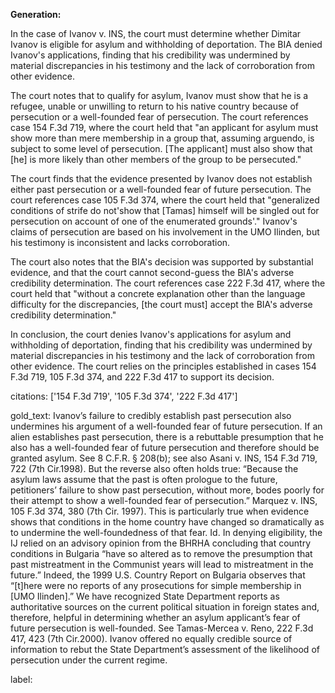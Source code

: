 **Generation:**



In the case of Ivanov v. INS, the court must determine whether Dimitar Ivanov is eligible for asylum and withholding of deportation. The BIA denied Ivanov's applications, finding that his credibility was undermined by material discrepancies in his testimony and the lack of corroboration from other evidence.

The court notes that to qualify for asylum, Ivanov must show that he is a refugee, unable or unwilling to return to his native country because of persecution or a well-founded fear of persecution. The court references case 154 F.3d 719, where the court held that "an applicant for asylum must show more than mere membership in a group that, assuming arguendo, is subject to some level of persecution. [The applicant] must also show that [he] is more likely than other members of the group to be persecuted."

The court finds that the evidence presented by Ivanov does not establish either past persecution or a well-founded fear of future persecution. The court references case 105 F.3d 374, where the court held that "generalized conditions of strife do not'show that [Tamas] himself will be singled out for persecution on account of one of the enumerated grounds'." Ivanov's claims of persecution are based on his involvement in the UMO Ilinden, but his testimony is inconsistent and lacks corroboration.

The court also notes that the BIA's decision was supported by substantial evidence, and that the court cannot second-guess the BIA's adverse credibility determination. The court references case 222 F.3d 417, where the court held that "without a concrete explanation other than the language difficulty for the discrepancies, [the court must] accept the BIA's adverse credibility determination."

In conclusion, the court denies Ivanov's applications for asylum and withholding of deportation, finding that his credibility was undermined by material discrepancies in his testimony and the lack of corroboration from other evidence. The court relies on the principles established in cases 154 F.3d 719, 105 F.3d 374, and 222 F.3d 417 to support its decision.



citations: ['154 F.3d 719', '105 F.3d 374', '222 F.3d 417']

gold_text: Ivanov’s failure to credibly establish past persecution also undermines his argument of a well-founded fear of future persecution. If an alien establishes past persecution, there is a rebuttable presumption that he also has a well-founded fear of future persecution and therefore should be granted asylum. See 8 C.F.R. § 208(b); see also Asani v. INS, 154 F.3d 719, 722 (7th Cir.1998). But the reverse also often holds true: “Because the asylum laws assume that the past is often prologue to the future, petitioners’ failure to show past persecution, without more, bodes poorly for their attempt to show a well-founded fear of persecution.” Marquez v. INS, 105 F.3d 374, 380 (7th Cir. 1997). This is particularly true when evidence shows that conditions in the home country have changed so dramatically as to undermine the well-foundedness of that fear. Id. In denying eligibility, the IJ relied on an advisory opinion from the BHRHA concluding that country conditions in Bulgaria “have so altered as to remove the presumption that past mistreatment in the Communist years will lead to mistreatment in the future.” Indeed, the 1999 U.S. Country Report on Bulgaria observes that “[t]here were no reports of any prosecutions for simple membership in [UMO Ilinden].” We have recognized State Department reports as authoritative sources on the current political situation in foreign states and, therefore, helpful in determining whether an asylum applicant’s fear of future persecution is well-founded. See Tamas-Mercea v. Reno, 222 F.3d 417, 423 (7th Cir.2000). Ivanov offered no equally credible source of information to rebut the State Department’s assessment of the likelihood of persecution under the current regime.

label: 